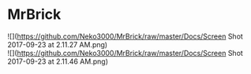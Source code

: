 # MrBrick


![](https://github.com/Neko3000/MrBrick/raw/master/Docs/Screen Shot 2017-09-23 at 2.11.27 AM.png)  
![](https://github.com/Neko3000/MrBrick/raw/master/Docs/Screen Shot 2017-09-23 at 2.11.46 AM.png)  
